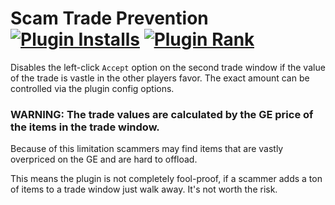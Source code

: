 # Scam Trade Prevention [![Plugin Installs](http://img.shields.io/endpoint?url=https://api.runelite.net/pluginhub/shields/installs/plugin/scam-trade-prevention)](https://runelite.net/plugin-hub/TheStonedTurtle) [![Plugin Rank](http://img.shields.io/endpoint?url=https://api.runelite.net/pluginhub/shields/rank/plugin/scam-trade-prevention)](https://runelite.net/plugin-hub)
Disables the left-click `Accept` option on the second trade window if the value of the trade is vastle in the other players favor. The exact amount can be controlled via the plugin config options.

### WARNING: The trade values are calculated by the GE price of the items in the trade window.
Because of this limitation scammers may find items that are vastly overpriced on the GE and are hard to offload.

This means the plugin is not completely fool-proof, if a scammer adds a ton of items to a trade window just walk away. It's not worth the risk. 
